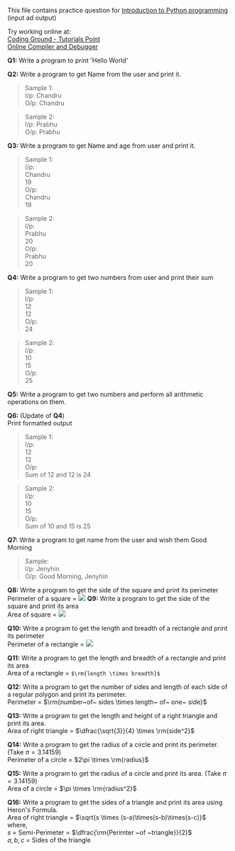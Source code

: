 This file contains practice question for [Introduction to Python programming](Introduction_to_Python_Programming.ipynb) (input ad output)

Try working online at:  
[Coding Ground - Tutorials Point](https://www.tutorialspoint.com/execute_python3_online.php)  
[Online Compiler and Debugger](https://www.onlinegdb.com/online_python_compiler)

**Q1:** Write a program to print 'Hello World'

**Q2:** Write a program to get Name from the user and print it.  
>Sample 1:  
I/p: Chandru  
O/p: Chandru  

>Sample 2:  
I/p: Prabhu  
O/p: Prabhu

**Q3:** Write a program to get Name and age from user and print it.

>Sample 1:  
I/p:  
Chandru  
19  
O/p:  
Chandru  
19  

>Sample 2:  
I/p:  
Prabhu  
20  
O/p:  
Prabhu  
20  

**Q4:** Write a program to get two numbers from user and print their sum
>Sample 1:  
I/p:  
12  
12  
O/p:  
24

>Sample 2:  
I/p:  
10  
15  
O/p:  
25

**Q5:** Write a program to get two numbers and perform all arithmetic operations on them.

**Q6:** (Update of **Q4**)  
Print formatted output
>Sample 1:  
I/p:  
12  
12  
O/p:  
Sum of 12 and 12 is 24

>Sample 2:  
I/p:  
10  
15  
O/p:  
Sum of 10 and 15 is 25

**Q7:** Write a program to get name from the user and wish them Good Morning  
>Sample:  
I/p: Jenyhin  
O/p: Good Morning, Jenyhin

**Q8:** Write a program to get the side of the square and print its perimeter  
Perimeter of a square = <img src="https://render.githubusercontent.com/render/math?math= \rm{4 \times side}">
**Q9:** Write a program to get the side of the square and print its area  
Area of square = <img src="https://render.githubusercontent.com/render/math?math=\rm{side \times side}">

**Q10:** Write a program to get the length and breadth of a rectangle and print its perimeter  
Perimeter of a rectangle = <img src="https://render.githubusercontent.com/render/math?math=\rm{2 \times (length + breadth)}">

**Q11:** Write a program to get the length and breadth of a rectangle and print its area  
Area of a rectangle = `$\rm{length \times breadth}$`

**Q12:** Write a program to get the number of sides and length of each side of a regular polygon and print its perimeter.  
Perimeter = $\rm{number~of~ sides \times length~ of~ one~ side}$

**Q13:** Write a program to get the length and height of a right triangle and print its area.  
Area of right triangle = $\dfrac{\sqrt{3}}{4} \times \rm{side^2}$

**Q14:** Write a program to get the radius of a circle and print its perimeter. (Take $\pi = 3.14159$)  
Perimeter of a circle = $2\pi \times \rm{radius}$

**Q15:** Write a program to get the radius of a circle and print its area. (Take $\pi = 3.14159$)  
Area of a circle = $\pi \times \rm{radius^2}$

**Q16:** Write a program to get the sides of a triangle and print its area using Heron's Formula.  
Area of right triangle = $\sqrt{s \times (s-a)\times(s-b)\times(s-c)}$  
where,  
$s$ = Semi-Perimeter = $\dfrac{\rm{Perimter ~of ~triangle}}{2}$  
$a, b, c$ = Sides of the triangle
